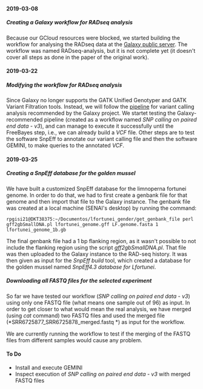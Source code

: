 #### 2019-03-08  
##### Creating a Galaxy workflow for RADseq analysis  
Because our GCloud resources were blocked, we started building the workflow for analysing the RADseq data at the [Galaxy public server](https://usegalaxy.org/). The workflow was named RADseq-analysis, but it is not complete yet (it doesn't cover all steps as done in the paper of the original work).  

#### 2019-03-22  
##### Modifying the workflow for RADseq analysis  
Since Galaxy no longer supports the GATK Unified Genotyper and GATK Variant Filtration tools. Instead, we will follow the [pipeline](https://galaxyproject.github.io/training-material/topics/variant-analysis/tutorials/dip/tutorial.html) for variant calling analysis recommended by the Galaxy project. We startet testing the Galaxy-recommended pipeline (created as a workflow named *SNP calling on paired end data - v3*), and can manage to execute it successfully until the FreeBayes step, i.e., we can already build a *VCF* file. Other steps are to test the software SnpEff to annotate our variant calling file and then the software GEMINI, to make queries to the annotated *VCF*.  

#### 2019-03-25  
##### Creating a SnpEff database for the golden mussel 
We have built a customized SnpEff database for the limnoperna fortunei genome. In order to do that, we had to first create a genbank file for that genome and then import that file to the Galaxy instance. The genbank file was created at a local machine (SENAI's desktop) by running the command:  

```console  
rpgisi21@DKT38375:~/Documentos/lfortunei_gender/get_genbank_file perl gff2gbSmallDNA.pl lfortunei_genome.gff LF.genome.fasta 1 lfortunei_genome_1b.gb
```  

The final genbank file had a 1 bp flanking region, as it wasn't possible to not include the flanking region using the script *gff2gbSmallDNA.pl*. That file was then uploaded to the Galaxy instance to the RAD-seq history. It was then given as input for the *SnpEff build* tool, which created a database for the golden mussel named *SnpEff4.3 database for Lfortunei*. 

##### Downloading all FASTQ files for the selected experiment  
So far we have tested our workflow (*SNP calling on paired end data - v3*) using only one FASTQ file (what means one sample out of 96) as input. In order to get closer to what would mean the real analysis, we have merged (using *cat* command) two FASTQ files and used the merged file (*SRR6725877_SRR6725878_merged.fastq
*) as input for the workflow. 

We are currently running the workflow to test if the merging of the FASTQ files from different samples would cause any problem. 

#### To Do  
- Install and execute GEMINI
- Inspect execution of *SNP calling on paired end data - v3* with merged FASTQ files
